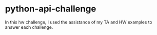 # python-api-challenge
In this hw challenge, I used the assistance of my TA and HW examples to answer each challenge. 
